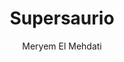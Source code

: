 ---
title: "Supersaurio"
subtitle: ""
description: ""
layout: book
author: Meryem El Mehdati
started: 2022-04-01
read: 2022-04-24
status: read
rating: 4
color: 
cover: 
pages: 328
link: 
---